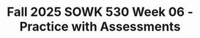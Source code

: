 ---
layout: single_embed_slide
title: "Fall 2025 SOWK 530 Week 06 - Practice with Assessments"
presentation_id: ufnhdT
slides:
  - slide_name: ../deck-ufnhdT-large-0.jpeg
    slide_thumbnail: ../deck-ufnhdT-thumb-0.jpeg
    slide_alt: "Slide with text on a blue background. Main text reads 'Practice with Assessments.' Subtext: 'Understanding Interactions with Individuals and Their Environment.' Speaker: Jacob Campbell, Ph.D. LICSW, Heritage University, Fall 2025 SOWK 530. Clipboard icon in the corner."
  - slide_name: ../deck-ufnhdT-large-1.jpeg
    slide_thumbnail: ../deck-ufnhdT-thumb-1.jpeg
    slide_alt: "The slide presents 'Agenda' and 'Learning Objectives' side-by-side. Agenda topics include role-play assignments and biopsychosocial assessment areas. Objectives focus on assessment structures and social support mapping. Footer notes instructor and course details."
  - slide_name: ../deck-ufnhdT-large-2.jpeg
    slide_thumbnail: ../deck-ufnhdT-thumb-2.jpeg
    slide_alt: "**Object**: Presentation slide  **Action**: Describes a role-play exercise  **Context**: Focused on developing interviewing skills  Text includes: 'Interviewing Skills Role-Play,' 'Due Monday 10/13/25 at 08:00 AM,' and instructions for a 10 to 15-minute interview exercise with debriefing. Also mentions uploading videos to the Anthology Portfolio."
  - slide_name: ../deck-ufnhdT-large-3.jpeg
    slide_thumbnail: ../deck-ufnhdT-thumb-3.jpeg
    slide_alt: "**Object**: Slide from a presentation.  **Action**: Lists criteria and descriptions for 'Interviewing Skills Role-Play'.  **Context**: Educational setting, detailing skills like empathy and interpersonal engagement.---**Text Transcription**:- **Title**: Interviewing Skills Role-Play- **Criteria**  1. Engages with client and applies knowledge of human behavior (HB) and person-in-environment (PIE), as well as interprofessional conceptual frameworks, to engage with clients and constituencies.     - **Highly Developed**: Utilizes strategies, to include choice of language, level of assertiveness, etc., that are appropriate for the client based on HB, PIE and interprofessional conceptual frameworks.  2. Use empathy to engage     - **Highly Developed**: Demonstrates empathy and understanding throughout the entire client interaction. Refrains from statements that might be perceived as judgmental.  3. Use reflection to engage     - **Highly Developed**: Utilizes well-planned, open-ended questions that allow client to expand on thoughts and feelings. Reflects on the main ideas the client shares and gently directs the interview toward those themes.  4. Use interpersonal skills to engage     - **Highly Developed**: Communicates basic helping skills to the client from the greeting and throughout verbally and nonverbally. Demonstrates a combination of attending skills. Has the ability to keep momentum in the conversation, and also uses silence"
  - slide_name: ../deck-ufnhdT-large-4.jpeg
    slide_thumbnail: ../deck-ufnhdT-thumb-4.jpeg
    slide_alt: "Eight people, some in white and some in black, stand under a concrete structure. Text asks, 'How many passes does the team in white make?' The slide title reads “How Observant Are You?” The bottom includes contact details for Jacob Campbell, Ph.D., LICSW at Heritage University and references a Fall 2025 course SOWK 530."
  - slide_name: ../deck-ufnhdT-large-5.jpeg
    slide_thumbnail: ../deck-ufnhdT-thumb-5.jpeg
    slide_alt: "A slide titled 'Biopsychosocial Assessment' details key assessment areas: identifying information, presenting problem, medical and social history, mental status, and formulation. Bottom text credits Jacob Campbell, Ph.D., at Heritage University."
  - slide_name: ../deck-ufnhdT-large-6.jpeg
    slide_thumbnail: ../deck-ufnhdT-thumb-6.jpeg
    slide_alt: "Three overlapping circles titled 'Presenting Problem,' 'Domains with Potential Needs,' and 'Impressions and Recommendations' illustrate a biopsychosocial evaluation. The title is 'Areas of Assessment.' Footer text includes: Jacob Campbell, Ph.D. LICSW at Heritage University, Practice with Assessments, Fall 2025 SOWK 530."
  - slide_name: ../deck-ufnhdT-large-7.jpeg
    slide_thumbnail: ../deck-ufnhdT-thumb-7.jpeg
    slide_alt: "Slide outlines areas of assessment in a biopsychosocial evaluation. Central focus lists 'Presenting Problem,' 'Domains with Potential Needs,' 'Impressions and Recommendations.' Right side includes coping questions, resource usage, and personal qualities. Text references Hepworth et al., 2023."
  - slide_name: ../deck-ufnhdT-large-8.jpeg
    slide_thumbnail: ../deck-ufnhdT-thumb-8.jpeg
    slide_alt: "The slide outlines 'Areas of Assessment' for a biopsychosocial evaluation. It includes categories like 'Presenting Problem,' 'Domains with Potential Needs,' and 'Impressions and Recommendations,' with questions addressing problem severity, meaning, location, timing, frequency, and duration. Authored by Jacob Campbell, Ph.D., at Heritage University."
  - slide_name: ../deck-ufnhdT-large-9.jpeg
    slide_thumbnail: ../deck-ufnhdT-thumb-9.jpeg
    slide_alt: "Slide displaying a biopsychosocial evaluation process in three steps: pick scenario, plan direction for client needs, role-play scenario. Includes examples of academic stress, family conflict, relationship issues, etc."
  - slide_name: ../deck-ufnhdT-large-10.jpeg
    slide_thumbnail: ../deck-ufnhdT-thumb-10.jpeg
    slide_alt: "**Object:** Presentation slide.**Action:** Lists assessment domains.**Context:** Biopsychosocial evaluation with sections for presenting problem, potential needs (psychiatric history, medical history, substance abuse, trauma, safety, risk, family), social supports, developmental history, education, strengths, and cultural aspects. Labeled areas include 'Presenting Problem,' 'Domains with Potential Needs,' and 'Impressions and Recommendations.' Footer mentions Jacob Campbell, Ph.D., fall 2025 SOWK 530, and 'Practice with Assessments.'"
  - slide_name: ../deck-ufnhdT-large-11.jpeg
    slide_thumbnail: ../deck-ufnhdT-thumb-11.jpeg
    slide_alt: "A slide titled 'Areas of Assessment' presents information on 'Biopsychosocial Evaluation' with sections on 'Potential Settings,' including healthcare and community settings, and 'Discussion Questions' about assessment purposes. It includes a diagram with categories: 'Presenting Problem,' 'Domains with Potential Needs,' and 'Impressions and Recommendations.' The slide is authored by Jacob Campbell, for Fall 2025 at Heritage University."
  - slide_name: ../deck-ufnhdT-large-12.jpeg
    slide_thumbnail: ../deck-ufnhdT-thumb-12.jpeg
    slide_alt: "Oval shapes list presentation sections; text highlights assessment areas: 'Presenting Problem,' 'Domains with Potential Needs,' 'Impressions and Recommendations'; actions include mental status exam, DSM-5 diagnosis, summary, recommendations. Header: 'Areas of Assessment,' 'Biopsychosocial Evaluation.' Footer: Jacob Campbell, Ph.D., Heritage University, 'Practice with Assessments,' 'Fall 2025 SOWK 530.'"
  - slide_name: ../deck-ufnhdT-large-13.jpeg
    slide_thumbnail: ../deck-ufnhdT-thumb-13.jpeg
    slide_alt: "A slide displays the DSM-5-TR cover on the left and text on the right stating: 'Using the DSM: The Major Reasons - Common language, Billing, Research.' Footer reads: 'Jacob Campbell, Ph.D. LICSW at Heritage University, Practice with Assessments, Fall 2025 SOWK 530.'"
  - slide_name: ../deck-ufnhdT-large-14.jpeg
    slide_thumbnail: ../deck-ufnhdT-thumb-14.jpeg
    slide_alt: "Slide listing problems with the DSM: it's not strengths-based, may lead to loss of personal freedom, lifelong labeling, and diagnosis variance. Includes references and course details at the bottom."
  - slide_name: ../deck-ufnhdT-large-15.jpeg
    slide_thumbnail: ../deck-ufnhdT-thumb-15.jpeg
    slide_alt: "The image displays a slide titled 'DSM Sections,' listing elements for each diagnosis, such as diagnostic criteria, risk factors, and comorbidity. It references the American Psychiatric Association, 2022."
  - slide_name: ../deck-ufnhdT-large-16.jpeg
    slide_thumbnail: ../deck-ufnhdT-thumb-16.jpeg
    slide_alt: "Slide displays title text on a blue background: 'Conceptualizing and Assessing Social Networks and Social Support.' Queries below include: 'What is an ecomap?' Footer notes: Jacob Campbell, Ph.D., LICSW, Heritage University, Practice with Assessments, Fall 2025, SOWK 530."
  - slide_name: ../deck-ufnhdT-large-17.jpeg
    slide_thumbnail: ../deck-ufnhdT-thumb-17.jpeg
    slide_alt: "A circular chart shows names in segments (Lucas, Noah, Ava, etc.), labeled 'Social Support Network Map.' Text lists categories: Household, Other family, Work/school, Clubs/organizations/church, Friends, Neighbors, Formal services."
  - slide_name: ../deck-ufnhdT-large-18.jpeg
    slide_thumbnail: ../deck-ufnhdT-thumb-18.jpeg
    slide_alt: "Grid table features columns for 'Area of Life,' 'Support Types,' 'Direction of Help,' and 'Closeness,' listing categories, frequency scales, and relationship details. It's titled 'Social Network Grid.'Name options: Household, other family, work/school, etc.Support scale: Hardly ever, sometimes, almost always.Direction: Goes both ways, you to them, they to you.Closeness scale: Not very close, sort of close, very close.How often seen: Does not see, few times/month, etc.How long known: Less than 1 year, etc.Author: Jacob Campbell, Ph.D., LCSW at Heritage University. Course: Practice with Assessments, Fall 2025 SOWK 530."
---